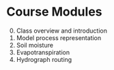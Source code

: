 # Course Modules

0. Class overview and introduction
1. Model process representation
2. Soil moisture
3. Evapotranspiration
4. Hydrograph routing
